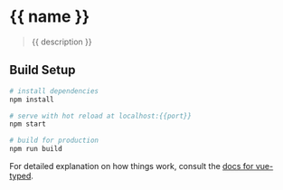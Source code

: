 # {{ name }}

> {{ description }}

## Build Setup

``` bash
# install dependencies
npm install

# serve with hot reload at localhost:{{port}}
npm start

# build for production
npm run build
```

For detailed explanation on how things work, consult the [docs for vue-typed](https://github.com/budiadiono/vue-typed).